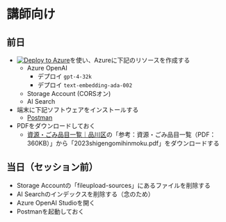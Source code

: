 # 講師向け

## 前日

- [![Deploy to Azure](http://azuredeploy.net/deploybutton.png)](https://portal.azure.com/#create/Microsoft.Template/uri/https%3A%2F%2Fraw.githubusercontent.com%2Fdzeyelid%2Faoai-studio-handson%2Fupdate-202311%2Fiac%2Fadd-your-data%2Fmain.json)を使い、Azureに下記のリソースを作成する
  - Azure OpenAI
    - デプロイ `gpt-4-32k`
    - デプロイ `text-embedding-ada-002`
  - Storage Account (CORSオン)
  - AI Search
- 端末に下記ソフトウェアをインストールする
  - [Postman](https://www.postman.com/downloads/)
- PDFをダウンロードしておく
  - [資源・ごみ品目一覧｜品川区](https://www.city.shinagawa.tokyo.jp/PC/kankyo/kankyo-gomi/gomi-kateigomi/20191127174730.html)の「参考：資源・ごみ品目一覧（PDF：360KB）」から「2023shigengomihinmoku.pdf」をダウンロードする

## 当日（セッション前）

- Storage Accountの「fileupload-sources」にあるファイルを削除する
- AI Searchのインデックスを削除する（念のため）
- Azure OpenAI Studioを開く
- Postmanを起動しておく
